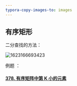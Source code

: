 ```yaml
---
typora-copy-images-to: images
---
```


## 有序矩形

二分查找的方法：

![1623166693423](D:\wokspace\dsaa\images\1623166693423.png)

例题 ：

#### [378. 有序矩阵中第 K 小的元素](https://leetcode-cn.com/problems/kth-smallest-element-in-a-sorted-matrix/)

